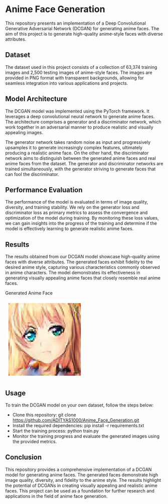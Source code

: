 # Anime Face Generation




This repository presents an implementation of a Deep Convolutional Generative Adversarial Network (DCGAN) for generating anime faces. The aim of this project is to generate high-quality anime-style faces with diverse attributes.

## Dataset
The dataset used in this project consists of a collection of 63,374 training images and 2,500 testing images of anime-style faces. The images are provided in PNG format with transparent backgrounds, allowing for seamless integration into various applications and projects.

## Model Architecture
The DCGAN model was implemented using the PyTorch framework. It leverages a deep convolutional neural network to generate anime faces. The architecture comprises a generator and a discriminator network, which work together in an adversarial manner to produce realistic and visually appealing images.

The generator network takes random noise as input and progressively upsamples it to generate increasingly complex features, ultimately producing a realistic anime face. On the other hand, the discriminator network aims to distinguish between the generated anime faces and real anime faces from the dataset. The generator and discriminator networks are trained simultaneously, with the generator striving to generate faces that can fool the discriminator.

## Performance Evaluation
The performance of the model is evaluated in terms of image quality, diversity, and training stability. We rely on the generator loss and discriminator loss as primary metrics to assess the convergence and optimization of the model during training. By monitoring these loss values, we can gain insights into the progress of the training and determine if the model is effectively learning to generate realistic anime faces.

## Results
The results obtained from our DCGAN model showcase high-quality anime faces with diverse attributes. The generated faces exhibit fidelity to the desired anime style, capturing various characteristics commonly observed in anime characters. The model demonstrates its effectiveness in generating visually appealing anime faces that closely resemble real anime faces.

Generated Anime Face

![Generated Anime Faces](./test_generated_image.png)

## Usage
To train the DCGAN model on your own dataset, follow the steps below:

- Clone this repository: git clone https://github.com/ADITYAS1000/Anime_Face_Generation.git
- Install the required dependencies: pip install -r requirements.txt
- Start the training process: python train.py
- Monitor the training progress and evaluate the generated images using the provided metrics.

## Conclusion
This repository provides a comprehensive implementation of a DCGAN model for generating anime faces. The generated faces demonstrate high image quality, diversity, and fidelity to the anime style. The results highlight the potential of DCGANs in creating visually appealing and realistic anime faces. This project can be used as a foundation for further research and applications in the field of anime face generation.
